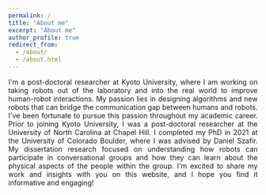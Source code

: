 ```yaml
---
permalink: /
title: "About me"
excerpt: "About me"
author_profile: true
redirect_from: 
  - /about/
  - /about.html
---
```


<p style="text-align: justify">I'm a post-doctoral researcher at Kyoto University, where I am working on taking robots out of the laboratory and into the real world to improve human-robot interactions. My passion lies in designing algorithms and new robots that can bridge the communication gap between humans and robots. I've been fortunate to pursue this passion throughout my academic career. Prior to joining Kyoto University, I was a post-doctoral researcher at the University of North Carolina at Chapel Hill. I completed my PhD in 2021 at the University of Colorado Boulder, where I was advised by Daniel Szafir. My dissertation research focused on understanding how robots can participate in conversational groups and how they can learn about the physical aspects of the people within the group. I'm excited to share my work and insights with you on this website, and I hope you find it informative and engaging!</p>


